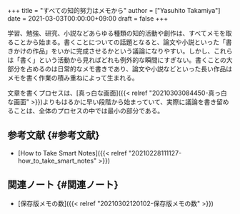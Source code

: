 +++
title = "すべての知的努力はメモから"
author = ["Yasuhito Takamiya"]
date = 2021-03-03T00:00:00+09:00
draft = false
+++

学習、勉強、研究、小説などあらゆる種類の知的活動や創作は、すべてメモを取ることから始まる。書くことについての話題となると、論文や小説といった「書きかけの作品」をいかに完成させるかという議論になりやすい。しかし、これらは「書く」という活動から見ればどれも例外的な瞬間にすぎない。書くことの大部分を占めるのは日常的なメモ書きであり、論文や小説などといった長い作品はメモを書く作業の積み重ねによって生まれる。

文章を書くプロセスは、[真っ白な画面]({{< relref "20210303084450-真っ白な画面" >}})よりもはるかに早い段階から始まっていて、実際に議論を書き留めることは、全体のプロセスの中では最小の部分である。


## 参考文献 {#参考文献}

-   [How to Take Smart Notes]({{< relref "20210228111127-how_to_take_smart_notes" >}})


## 関連ノート {#関連ノート}

-   [保存版メモの数]({{< relref "20210302120102-保存版メモの数" >}})
